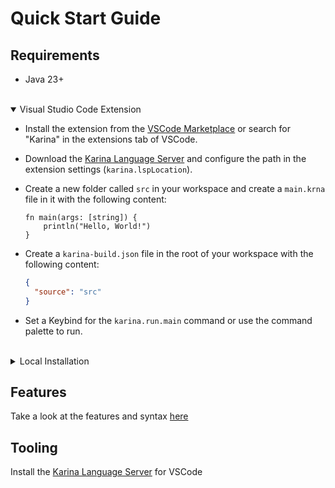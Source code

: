 
# Quick Start Guide


## Requirements

- Java 23+

<br>

<details open>

<summary class="biggerText">Visual Studio Code Extension</summary>


- Install the extension from the [VSCode Marketplace](https://marketplace.visualstudio.com/items?itemName=karina.karina-lsp) or search for "Karina" in the extensions tab of VSCode.
- Download the [Karina Language Server](https://github.com/Plixo2/KarinaC/releases/latest/download/karina-lsp.jar) and configure the path in the extension settings (`karina.lspLocation`).

- Create a new folder called `src` in your workspace and create a `main.krna` file in it with the following content:
  ```karina
  fn main(args: [string]) {
      println("Hello, World!")
  }
  ```
- Create a `karina-build.json` file in the root of your workspace with the following content:
  ```json
  {
    "source": "src"
  }
  ```
- Set a Keybind for the `karina.run.main` command or use the command palette to run.

<br>

</details>

<details>

<summary class="biggerText">Local Installation</summary>

[Download the installer here](https://github.com/Plixo2/KarinaC/releases/latest)

If you'd prefer to compile the program yourself, you can follow the steps provided in the repository's [README](https://github.com/Plixo2/KarinaC/).

---

<br>

To verify the installation, run the following command:

```
>> karina --version
```

#### Create a new Project

You can use the karina CLI to create a new project with the following command:

```bash
>> karina new example
```

Your project folder should now look like this:
```
example/
└── src/
    └── main.krna
```

The `main.krna` file should contain the following code:


```karina
fn main(args: [string]) {
    println("Hello, World!")
}
```

You can change the current directory into the new project folder:

```bash
>> cd example
```

Then, you can run the program with the following command:

```bash
>> karina run
```
```
Hello, World!
```

Use the `--help` flag to see all available commands


</details>

## Features 
Take a look at the features and syntax [here](overview.md)

## Tooling 

Install the [Karina Language Server](https://github.com/Plixo2/Karina-VSCode?tab=readme-ov-file#karina-vscode-extension) for VSCode




